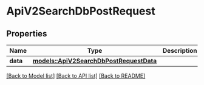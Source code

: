 # ApiV2SearchDbPostRequest

## Properties

Name | Type | Description | Notes
------------ | ------------- | ------------- | -------------
**data** | [**models::ApiV2SearchDbPostRequestData**](_api_v2_search_db_post_request_data.md) |  | 

[[Back to Model list]](../README.md#documentation-for-models) [[Back to API list]](../README.md#documentation-for-api-endpoints) [[Back to README]](../README.md)


